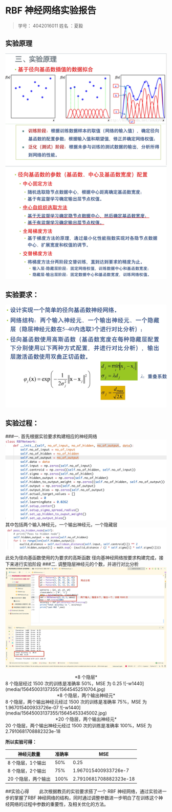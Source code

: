 # RBF 神经网络实验报告
>  学号： 4042016011  姓名 ：夏毅

## 实验原理
![-w893](media/15645003137355/15645004126770.jpg)
![-w887](media/15645003137355/15645004505369.jpg)

## 实验要求：
![-w830](media/15645003137355/15645004754124.jpg)

## 实验过程：
###一. 首先根据实验要求构建相应的神经网络
![-w883](media/15645003137355/15645440419679.jpg)
其中包括两个输入神经元，一个输出神经元，一个隐藏层
![-w1040](media/15645003137355/15645444391976.jpg)
此处为径向基函数使用的为要求的高斯函数
径向基神经网络按要求构建完成，接下来进行实验阶段
###二. 调整隐层神经元的个数，并进行对比分析
![-w1440](media/15645003137355/15645448598153.jpg)
<center>*8 个隐层*</center>
8 个隐层经过 1500 次的训练是准确率 50%，MSE 为 0.25
![-w1440](media/15645003137355/15645452510704.jpg)
<center>*8 个隐层，两个输出神经元*</center>
8 个隐层，两个输出神经元经过 1500 次的训练是准确率 75%，MSE 为 1.967015400933726e-07
![-w1440](media/15645003137355/15645453345002.jpg)
<center>*20 个隐层，两个输出神经元*</center>
20 个隐层，两个输出神经元经过 1500 次的训练是准确率 100%，MSE 为 2.7910681708882323e-18  

**所以实验可得：**

| 神经元数量 | 准确率 | MSE |
| --- | --- | --- |
| 8 个隐层，1个输出 | 50% | 0.25 |
| 8 个隐层，2个输出 | 75% | 1.967015400933726e-7 |
| 20 个隐层，两个输出 | 100% | 2.7910681708882323e-18  |

##实验心得
&emsp;&emsp;此次根据教员的实验要求搭了一个 RBF 神经网络，通过实验进一步的掌握了RBF 神经网络的结构，同时通过调整参数进一步明白了在训练这个神经网络的过程中参数的重要性，及相关优化的方法。    